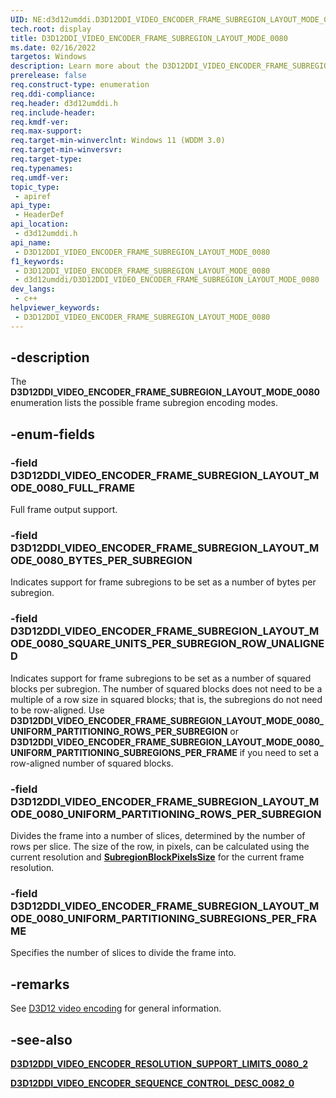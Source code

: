 ```yaml
---
UID: NE:d3d12umddi.D3D12DDI_VIDEO_ENCODER_FRAME_SUBREGION_LAYOUT_MODE_0080
tech.root: display
title: D3D12DDI_VIDEO_ENCODER_FRAME_SUBREGION_LAYOUT_MODE_0080
ms.date: 02/16/2022
targetos: Windows
description: Learn more about the D3D12DDI_VIDEO_ENCODER_FRAME_SUBREGION_LAYOUT_MODE_0080 enumeration.
prerelease: false
req.construct-type: enumeration
req.ddi-compliance: 
req.header: d3d12umddi.h
req.include-header: 
req.kmdf-ver: 
req.max-support: 
req.target-min-winverclnt: Windows 11 (WDDM 3.0)
req.target-min-winversvr: 
req.target-type: 
req.typenames: 
req.umdf-ver: 
topic_type:
 - apiref
api_type:
 - HeaderDef
api_location:
 - d3d12umddi.h
api_name:
 - D3D12DDI_VIDEO_ENCODER_FRAME_SUBREGION_LAYOUT_MODE_0080
f1_keywords:
 - D3D12DDI_VIDEO_ENCODER_FRAME_SUBREGION_LAYOUT_MODE_0080
 - d3d12umddi/D3D12DDI_VIDEO_ENCODER_FRAME_SUBREGION_LAYOUT_MODE_0080
dev_langs:
 - c++
helpviewer_keywords:
 - D3D12DDI_VIDEO_ENCODER_FRAME_SUBREGION_LAYOUT_MODE_0080
---
```


## -description

The **D3D12DDI_VIDEO_ENCODER_FRAME_SUBREGION_LAYOUT_MODE_0080** enumeration lists the possible frame subregion encoding modes.

## -enum-fields

### -field D3D12DDI_VIDEO_ENCODER_FRAME_SUBREGION_LAYOUT_MODE_0080_FULL_FRAME

Full frame output support.

### -field D3D12DDI_VIDEO_ENCODER_FRAME_SUBREGION_LAYOUT_MODE_0080_BYTES_PER_SUBREGION

Indicates support for frame subregions to be set as a number of bytes per subregion.

### -field D3D12DDI_VIDEO_ENCODER_FRAME_SUBREGION_LAYOUT_MODE_0080_SQUARE_UNITS_PER_SUBREGION_ROW_UNALIGNED

Indicates support for frame subregions to be set as a number of squared blocks per subregion. The number of squared blocks does not need to be a multiple of a row size in squared blocks; that is, the subregions do not need to be row-aligned. Use **D3D12DDI_VIDEO_ENCODER_FRAME_SUBREGION_LAYOUT_MODE_0080_UNIFORM_PARTITIONING_ROWS_PER_SUBREGION** or **D3D12DDI_VIDEO_ENCODER_FRAME_SUBREGION_LAYOUT_MODE_0080_UNIFORM_PARTITIONING_SUBREGIONS_PER_FRAME** if you need to set a row-aligned number of squared blocks.

### -field D3D12DDI_VIDEO_ENCODER_FRAME_SUBREGION_LAYOUT_MODE_0080_UNIFORM_PARTITIONING_ROWS_PER_SUBREGION

Divides the frame into a number of slices, determined by the number of rows per slice. The size of the row, in pixels, can be calculated using the current resolution and [**SubregionBlockPixelsSize**](ns-d3d12umddi-d3d12ddi_video_encoder_resolution_support_limits_0080_2.md) for the current frame resolution.

### -field D3D12DDI_VIDEO_ENCODER_FRAME_SUBREGION_LAYOUT_MODE_0080_UNIFORM_PARTITIONING_SUBREGIONS_PER_FRAME

Specifies the number of slices to divide the frame into.

## -remarks

See [D3D12 video encoding](/windows-hardware/drivers/display/video-encoding-d3d12.md) for general information.

## -see-also

[**D3D12DDI_VIDEO_ENCODER_RESOLUTION_SUPPORT_LIMITS_0080_2**](ns-d3d12umddi-d3d12ddi_video_encoder_resolution_support_limits_0080_2.md)

[**D3D12DDI_VIDEO_ENCODER_SEQUENCE_CONTROL_DESC_0082_0**](ns-d3d12umddi-d3d12ddi_video_encoder_sequence_control_desc_0082_0.md)
